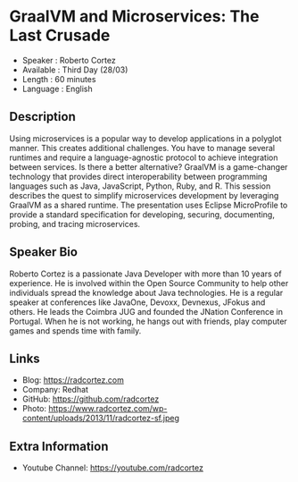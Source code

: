 GraalVM and Microservices: The Last Crusade
=================================================

* Speaker   : Roberto Cortez
* Available : Third Day (28/03)
* Length    : 60 minutes
* Language  : English

Description
-----------

Using microservices is a popular way to develop applications in a polyglot manner. This creates additional challenges. You have to manage several runtimes and require a language-agnostic protocol to achieve integration between services. Is there a better alternative? GraalVM is a game-changer technology that provides direct interoperability between programming languages such as Java, JavaScript, Python, Ruby, and R. This session describes the quest to simplify microservices development by leveraging GraalVM as a shared runtime. The presentation uses Eclipse MicroProfile to provide a standard specification for developing, securing, documenting, probing, and tracing microservices.

Speaker Bio
-----------

Roberto Cortez is a passionate Java Developer with more than 10 years of experience. He is involved within the Open Source Community to help other individuals spread the knowledge about Java technologies. He is a regular speaker at conferences like JavaOne, Devoxx, Devnexus, JFokus and others. He leads the Coimbra JUG and founded the JNation Conference in Portugal. When he is not working, he hangs out with friends, play computer games and spends time with family.

Links
-----

* Blog: https://radcortez.com
* Company: Redhat
* GitHub: https://github.com/radcortez
* Photo: https://www.radcortez.com/wp-content/uploads/2013/11/radcortez-sf.jpeg

Extra Information
-----------------

* Youtube Channel: https://youtube.com/radcortez
